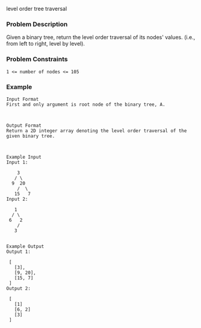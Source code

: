 level order tree traversal

### Problem Description
Given a binary tree, return the level order traversal of its nodes' values. (i.e., from left to right, level by level).


### Problem Constraints

```
1 <= number of nodes <= 105
```

### Example

```
Input Format
First and only argument is root node of the binary tree, A.



Output Format
Return a 2D integer array denoting the level order traversal of the given binary tree.



Example Input
Input 1:

    3
   / \
  9  20
    /  \
   15   7
Input 2:

   1
  / \
 6   2
    /
   3


Example Output
Output 1:

 [
   [3],
   [9, 20],
   [15, 7]
 ]
Output 2:

 [ 
   [1]
   [6, 2]
   [3]
 ]

```
